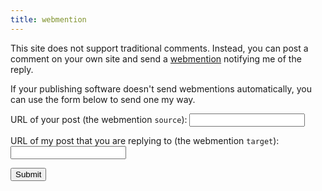 ```yaml
---
title: webmention
---
```


This site does not support traditional comments.
Instead, you can post a comment on your own site and send a [webmention][] notifying me of the reply.

If your publishing software doesn't send webmentions automatically, you can use the form below to send one my way.

[webmention]: https://indieweb.org/webmention

<form id="webmention" method="POST">
  <p><label>URL of your post (the webmention <code>source</code>):
  <input type="url" name="source" required></label></p>

  <p><label>URL of my post that you are replying to (the webmention <code>target</code>):
  <input type="url" name="target" required></label></p>

  <p><input type="submit"><span id="result"></span></p>
</form>

<script>
  const form = document.getElementById("webmention")
  const result = document.getElementById("result")

  form.addEventListener("submit", async (e) => {
    e.preventDefault()

    const params = new URLSearchParams()
    params.set("source", form.querySelector("[name=source]").value)
    params.set("target", form.querySelector("[name=target]").value)

    const response = await fetch(form.action, { method: 'post', body: params })
    if (response.ok) {
      const data = await response.json()
      result.className = "success"
      result.innerText = data.summary
    } else {
      result.className = "error"
      result.innerText = "Error: " + response.statusText
    }
  })
</script>
